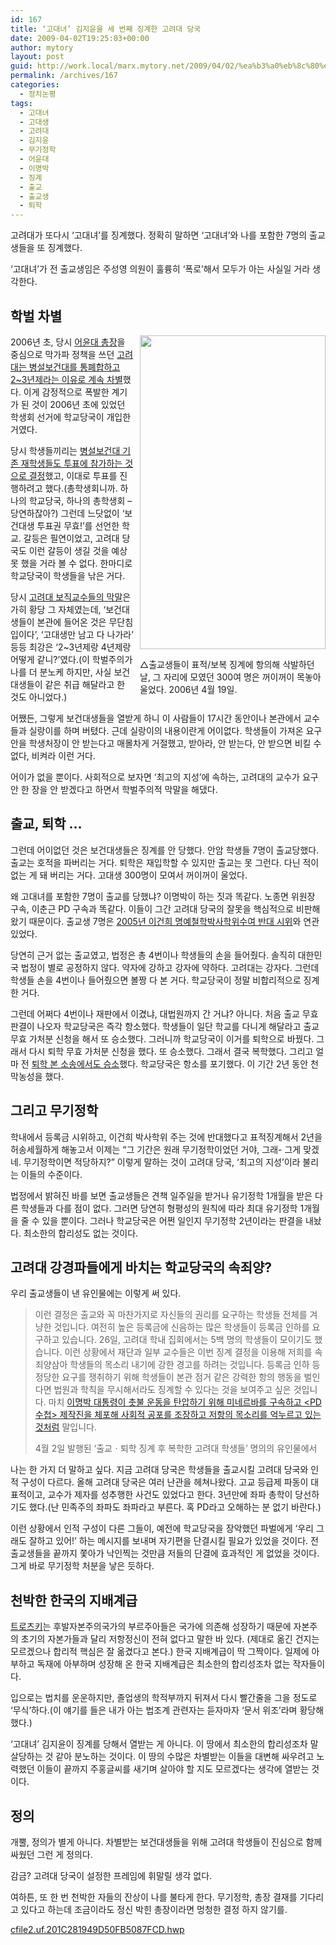 ```yaml
---
id: 167
title: ‘고대녀’ 김지윤을 세 번째 징계한 고려대 당국
date: 2009-04-02T19:25:03+00:00
author: mytory
layout: post
guid: http://work.local/marx.mytory.net/2009/04/02/%ea%b3%a0%eb%8c%80%eb%85%80-%ea%b9%80%ec%a7%80%ec%9c%a4%ec%9d%84-%ec%84%b8-%eb%b2%88%ec%a7%b8-%ec%a7%95%ea%b3%84%ed%95%9c-%ea%b3%a0%eb%a0%a4%eb%8c%80-%eb%8b%b9%ea%b5%ad/
permalink: /archives/167
categories:
  - 정치논평
tags:
  - 고대녀
  - 고대생
  - 고려대
  - 김지윤
  - 무기정학
  - 어윤대
  - 이명박
  - 징계
  - 출교
  - 출교생
  - 퇴학
---
```

고려대가 또다시 ‘고대녀’를 징계했다. 정확히 말하면 ‘고대녀’와 나를 포함한 7명의 출교생들을 또 징계했다.

‘고대녀’가 전 출교생임은 주성영 의원이 훌륭히 ‘폭로’해서 모두가 아는 사실일 거라 생각한다.

## 학벌 차별

<div class="imageblock" style="width: 297px; float:right; margin-left: 10px;">
  <img height="502" width="297" alt="" src="http://cfile24.uf.tistory.com/image/181C2D1949D50FB4043FCC" /></p> 
  
  <p>
    △출교생들이 표적/보복 징계에 항의해 삭발하던 날, 그 자리에 모였던 300여 명은 꺼이꺼이 목놓아 울었다. 2006년 4월 19일.
  </p>
</div>

2006년 초, 당시 <a href="http://www.left21.com/article/3610" title="서범진ㆍ민주혜, 고려대 총장 어윤대가 재임에 실패하다, 2006.11.14" target="_blank">어윤대 총장</a>을 중심으로 막가파 정책을 쓰던 <a href="http://www.left21.com/article/3064" title="강동훈, 부당한 차별에 학생들이 분노를 터뜨리다, 2006.4.18" target="_blank">고려대는 병설보건대를 통폐합하고 2~3년제라는 이유로 계속 차별</a>했다. 이게 감정적으로 폭발한 계기가 된 것이 2006년 초에 있었던 학생회 선거에 학교당국이 개입한 거였다.

당시 학생들끼리는 <a href="http://club.cyworld.com/club/main/club_main.asp?club_id=51580415" title="안암 학생들이 압도적으로 안암-정릉 학생들의 단결을 지지했습니다, 출교생들 커뮤니티, 2006.4.22" target="_blank">병설보건대 기존 재학생들도 투표에 참가하는 것으로 결정</a>했고, 이대로 투표를 진행하려고 했다.(총학생회니까. 하나의 학교당국, 하나의 총학생회 &#8211; 당연하잖아?) 그런데 느닷없이 ‘보건대생 투표권 무효!’를 선언한 학교. 갈등은 필연이었고, 고려대 당국도 이런 갈등이 생길 것을 예상 못 했을 거라 볼 수 없다. 한마디로 학교당국이 학생들을 낚은 거다.

당시 <a href="http://club.cyworld.com/club/main/club_main.asp?club_id=51580415" target="_blank" title="진정서 한 장 받아주지 않으시는 처장님들... , 출교생들 커뮤니티, 2006.4.22">고려대 보직교수들의 막말</a>은 가히 황당 그 자체였는데, ‘보건대생들이 본관에 들어온 것은 무단침입이다’, ‘고대생만 남고 다 나가라’ 등등 최강은 ‘2~3년제랑 4년제랑 어떻게 같니?’였다.(이 학벌주의가 나를 더 분노케 하지만, 사실 보건대생들이 같은 취급 해달라고 한 것도 아니었다.)

어쨌든, 그렇게 보건대생들을 열받게 하니 이 사람들이 17시간 동안이나 본관에서 교수들과 실랑이를 하며 버텼다. 근데 실랑이의 내용이란게 어이없다. 학생들이 가져온 요구안을 학생처장이 안 받는다고 매몰차게 거절했고, 받아라, 안 받는다, 안 받으면 비킬 수 없다, 비켜라 이런 거다.

어이가 없을 뿐이다. 사회적으로 보자면 ‘최고의 지성’에 속하는, 고려대의 교수가 요구안 한 장을 안 받겠다고 하면서 학벌주의적 막말을 해댔다.

## 출교, 퇴학 …

그런데 어이없던 것은 보건대생들은 징계를 안 당했다. 안암 학생들 7명이 출교당했다. 출교는 호적을 파버리는 거다. 퇴학은 재입학할 수 있지만 출교는 못 그런다. 다닌 적이 없는 게 돼 버리는 거다. 고대생 300명이 모여서 꺼이꺼이 울었다.

왜 고대녀를 포함한 7명이 출교를 당했냐? 이명박이 하는 짓과 똑같다. 노종면 위원장 구속, 이춘근 PD 구속과 똑같다. 이들이 그간 고려대 당국의 잘못을 핵심적으로 비판해왔기 때문이다. 출교생 7명은 <a href="http://www.hani.co.kr/arti/opinion/because/34343.html" title="안형우, 이건희 회장 항의시위자에 고려대의 반지성적 징계 방침, 한겨레, 2005.5.16" target="_blank">2005년 이건희 명예철학박사학위수여 반대 시위</a>와 연관 있었다.

당연히 근거 없는 출교였고, 법정은 총 4번이나 학생들의 손을 들어줬다. 솔직히 대한민국 법정이 별로 공정하지 않다. 약자에 강하고 강자에 약하다. 고려대는 강자다. 그런데 학생들 손을 4번이나 들어줬으면 볼짱 다 본 거다. 학교당국이 정말 비합리적으로 징계한 거다.

그런데 어쩌다 4번이나 재판에서 이겼냐, 대법원까지 간 거냐? 아니다. 처음 출교 무효 판결이 나오자 학교당국은 즉각 항소했다. 학생들이 일단 학교를 다니게 해달라고 출교 무효 가처분 신청을 해서 또 승소했다. 그러니까 학교당국이 이거를 퇴학으로 바꿨다. 그래서 다시 퇴학 무효 가처분 신청을 했다. 또 승소했다. 그래서 결국 복학했다. 그리고 얼마 전 <a href="http://club.cyworld.com/club/main/club_main.asp?club_id=51580415" title="출교생들 커뮤니티, 학교 측 항소 포기!! 재판에서 완승했습니다~ 판결문 내용입니다^^, 2009.2.23" target="_blank">퇴학 본 소송에서도 승소</a>했다. 학교당국은 항소를 포기했다. 이 기간 2년 동안 천막농성을 했다.

## 그리고 무기정학

학내에서 등록금 시위하고, 이건희 박사학위 주는 것에 반대했다고 표적징계해서 2년을 허송세월하게 해놓고서 이제는 “그 기간은 원래 무기정학이었던 거야, 그래- 그게 맞겠네. 무기정학이면 적당하지?” 이렇게 말하는 것이 고려대 당국, ‘최고의 지성’이라 불리는 이들의 수준이다.

법정에서 밝혀진 바를 보면 출교생들은 견책 일주일을 받거나 유기정학 1개월을 받은 다른 학생들과 다를 점이 없다. 그러면 당연히 형평성의 원칙에 따라 최대 유기정학 1개월을 줄 수 있을 뿐이다. 그러나 학교당국은 어쩐 일인지 무기정학 2년이라는 판결을 내놨다. 최소한의 합리성도 없는 것이다.

## 고려대 강경파들에게 바치는 학교당국의 속죄양?

우리 출교생들이 낸 유인물에는 이렇게 써 있다.

> 이런 결정은 출교와 꼭 마찬가지로 자신들의 권리를 요구하는 학생들 전체를 겨냥한 것입니다. 여전히 높은 등록금에 신음하는 많은 학생들이 등록금 인하를 요구하고 있습니다. 26일, 고려대 학내 집회에서는 5백 명의 학생들이 모이기도 했습니다. 이런 상황에서 재단과 일부 교수들은 이번 징계 결정을 이용해 저희를 속죄양삼아 학생들의 목소리 내기에 강한 경고를 하려는 것입니다. 등록금 인하 등 정당한 요구를 쟁취하기 위해 학생들이 본관 점거 같은 강력한 항의 행동을 벌인다면 법원과 학칙을 무시해서라도 징계할 수 있다는 것을 보여주고 싶은 것입니다. 마치 <a href="http://www.left21.com/article/6318" title="장호종 기자, MB의 권위주의 통치 강화 시도를 좌절시켜야, 〈레프트21〉, 2009.3.30" target="_blank">이명박 대통령이 촛불 운동을 탄압하기 위해 미네르바를 구속하고 <PD수첩> 제작진을 체포해 사회적 공포를 조장하고 저항의 목소리를 억누르고 있는 것처럼</a> 말입니다.
> 
> <p class="rep">
>   4월 2일 발행된 ‘출교ㆍ퇴학 징계 후 복학한 고려대 학생들’ 명의의 유인물에서
> </p>

나는 한 가지 더 말하고 싶다. 지금 고려대 당국은 학생들을 출교시킬 고려대 당국와 인적 구성이 다르다. 올해 고려대 당국은 여러 난관을 헤쳐나왔다. 고교 등급제 파동이 대표적이고, 교수가 제자를 성추행한 사건도 있었다고 한다. 3년만에 좌파 총학이 당선하기도 했다.(난 민족주의 좌파도 좌파라고 부른다. 혹 PD라고 오해하는 분 없기 바란다.)&nbsp;

이런 상황에서 인적 구성이 다른 그들이, 예전에 학교당국을 장악했던 파벌에게 ‘우리 그래도 잘하고 있어!’ 하는 메시지를 보내며 자기편을 단결시킬 필요가 있었을 것이다. 전 출교생들을 끝까지 쫓아가 낙인찍는 것만큼 저들의 단결에 효과적인 게 없었을 것이다. 그게 바로 무기정학 처분을 낳은 듯하다.

## 천박한 한국의 지배계급

[트로츠키](http://www.left21.com/article/414 "최일붕, 트로츠키는 누구였는가, 2002.6.1")는 후발자본주의국가의 부르주아들은 국가에 의존해 성장하기 때문에 자본주의 초기의 자본가들과 달리 저항정신이 전혀 없다고 말한 바 있다. (제대로 옮긴 건지는 모르겠으나 합리적 핵심은 잘 옮겼다고 본다.) 한국 지배계급이 딱 그짝이다. 일제에 아부하고 독재에 아부하며 성장해 온 한국 지배계급은 최소한의 합리성조차 없는 작자들이다.

입으로는 법치를 운운하지만, 졸업생의 학적부까지 뒤져서 다시 빨간줄을 그을 정도로 ‘무식’하다.(이 얘기를 들은 내가 아는 법조계 관련자는 듣자마자 ‘문서 위조’라며 황당해했다.)

‘고대녀’ 김지윤이 징계를 당해서 열받는 게 아니다. 이 땅에서 최소한의 합리성조차 말살당하는 것 같아 분노하는 것이다. 이 땅의 수많은 차별받는 이들을 대변해 싸우려고 노력했던 이들이 끝까지 주홍글씨를 새기며 살아야 할 지도 모르겠다는 생각에 열받는 것이다.

## 정의

개뿔, 정의가 별게 아니다. 차별받는 보건대생들을 위해 고려대 학생들이 진심으로 함께 싸웠던 그런 게 정의다.

감금? 고려대 당국이 설정한 프레임에 휘말릴 생각 없다.

여하튼, 또 한 번 천박한 자들의 잔상이 나를 불타게 한다. 무기정학, 총장 결재를 기다리고 있다고 하는데 조금이라도 정신 박힌 총장이라면 멍청한 결정 하지 않기를.

<a href="http://work.local/marx.mytory.net/wp-content/uploads/1/cfile2.uf.201C281949D50FB5087FCD.hwp" class="aligncenter" filename="출교최종판결문(퇴학1심).hwp"  filemime="" />cfile2.uf.201C281949D50FB5087FCD.hwp</a>